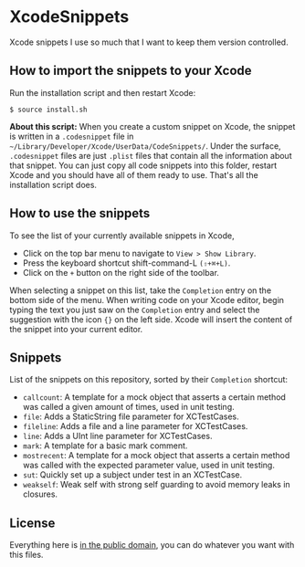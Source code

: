 # XcodeSnippets

Xcode snippets I use so much that I want to keep them version controlled.

## How to import the snippets to your Xcode

Run the installation script and then restart Xcode:
```
$ source install.sh
```

**About this script:** When you create a custom snippet on Xcode, the snippet is written in a `.codesnippet` file in `~/Library/Developer/Xcode/UserData/CodeSnippets/`. Under the surface, `.codesnippet` files are just `.plist` files that contain all the information about that snippet. You can just copy all code snippets into this folder, restart Xcode and you should have all of them ready to use. That's all the installation script does.

## How to use the snippets

To see the list of your currently available snippets in Xcode,
* Click on the top bar menu to navigate to `View > Show Library`.
* Press the keyboard shortcut shift-command-L `(⇧+⌘+L)`.
* Click on the `+` button on the right side of the toolbar.

When selecting a snippet on this list, take the `Completion` entry on the bottom side of the menu. When writing code on your Xcode editor, begin typing the text you just saw on the `Completion` entry and select the suggestion with the icon `{}` on the left side. Xcode will insert the content of the snippet into your current editor.

## Snippets

List of the snippets on this repository, sorted by their `Completion` shortcut:

* `callcount`: A template for a mock object that asserts a certain method was called a given amount of times, used in unit testing.
* `file`: Adds a StaticString file parameter for XCTestCases.
* `fileline`: Adds a file and a line parameter for XCTestCases.
* `line`: Adds a UInt line parameter for XCTestCases.
* `mark`: A template for a basic mark comment.
* `mostrecent`: A template for a mock object that asserts a certain method was called with the expected parameter value, used in unit testing.
* `sut`: Quickly set up a subject under test in an XCTestCase.
* `weakself`: Weak self with strong self guarding to avoid memory leaks in closures.

## License

Everything here is [in the public domain](./LICENSE.md), you can do whatever you want with this files.
